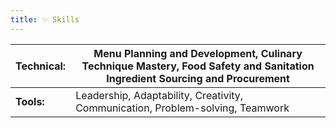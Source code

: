 ```yaml
---
title: ✨ Skills
---
```

| **Technical:** | Menu Planning and Development, Culinary Technique Mastery, Food Safety and Sanitation Ingredient Sourcing and Procurement |
|-|-|
| **Tools:** | Leadership, Adaptability, Creativity, Communication, Problem-solving, Teamwork |